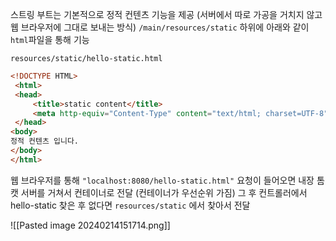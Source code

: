스트링 부트는 기본적으로 정적 컨텐츠 기능을 제공
(서버에서 따로 가공을 거치지 않고 웹 브라우저에 그대로 보내는 방식)
`/main/resources/static` 하위에 아래와 같이 `html`파일을 통해 기능

`resources/static/hello-static.html`
```html
<!DOCTYPE HTML>
 <html>
 <head>
     <title>static content</title>
     <meta http-equiv="Content-Type" content="text/html; charset=UTF-8" />
 </head>
<body>
정적 컨텐츠 입니다.
</body>
</html>
```

웹 브라우저를 통해 `"localhost:8080/hello-static.html"` 요청이 들어오면
내장 톰캣 서버를 거쳐서 컨테이너로 전달 (컨테이너가 우선순위 가짐)
그 후 컨트롤러에서 hello-static 찾은 후 없다면 `resources/static` 에서 찾아서 전달

![[Pasted image 20240214151714.png]]